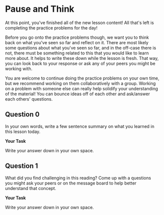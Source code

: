 # <i class="far fa-pause-circle fa-fw"></i> Pause and Think

At this point, you've finished all of the new lesson content! All that's left is completing the practice problems for the day!

Before you go onto the practice problems though, we want you to think back on what you've seen so far and reflect on it. There are most likely some questions about what you've seen so far, and in the off-case there is not, there must be something related to this that you would like to learn more about. It helps to write these down while the lesson is fresh. That way, you can look back to your response or ask any of your peers you might be working with.

You are welcome to continue doing the practice problems on your own time, but we recommend working on them collaboratively with a group. Working on a problem with someone else can really help solidify your understanding of the material! You can bounce ideas off of each other and ask/answer each others' questions.

## Question 0

In your own words, write a few sentence summary on what you learned in this lesson today.

**<i class="far fa-edit fa-fw"></i> Your Task**

Write your answer down in your own space.

## Question 1

What did you find challenging in this reading? Come up with a questions you might ask your peers or on the message board to help better understand that concept.

**<i class="far fa-edit fa-fw"></i> Your Task**

Write your answer down in your own space.
